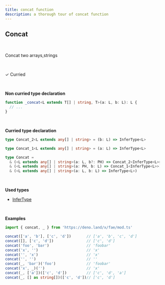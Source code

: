 ```yaml
---
title: concat function
description: a thorough tour of concat function
---
```


## Concat
<br>

Concat two arrays,strings

<br>

&check; Curried

<br>

**Non curried type declaration**
```typescript
function _concat<L extends T[] | string, T>(a: L, b: L): L {
  // ...
}
```
<br>

**Curried type declaration**

```typescript
type Concat_2<L extends any[] | string> = (b: L) => InferType<L>

type Concat_1<L extends any[] | string> = (a: L) => InferType<L>

type Concat =
  & (<L extends any[] | string>(a: L, b?: PH) => Concat_2<InferType<L>>)
  & (<L extends any[] | string>(a: PH, b: L) => Concat_1<InferType<L>>)
  & (<L extends any[] | string>(a: L, b: L) => InferType<L>)
```
<br>

**Used types**
* [InferType](/types/InferType)

<br>

**Examples**
```typescript
import { concat, _ } from 'https://deno.land/x/fae/mod.ts'

concat(['a', 'b'], ['c', 'd'])       // ['a', 'b', 'c', 'd']
concat([], ['c', 'd'])               // ['c', 'd']
concat('foo', 'bar')                 // 'foobar'
concat('x', '')                      // 'x'
concat('', 'x')                      // 'x'
concat('', '')                       // ''
concat(_, 'bar')('foo')              // 'foobar'
concat('x', _)('')                   // 'x'
concat(_, ['a'])(['c', 'd'])         // ['c', 'd', 'a']
concat(_, [] as string[])(['c', 'd'])// ['c', 'd']
```

